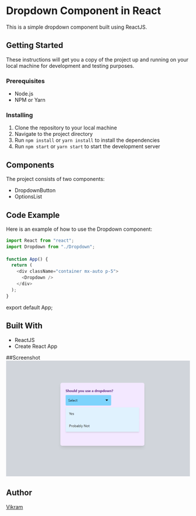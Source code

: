 # Dropdown Component in React

This is a simple dropdown component built using ReactJS.

## Getting Started

These instructions will get you a copy of the project up and running on your local machine for development and testing purposes.

### Prerequisites
- Node.js
- NPM or Yarn

### Installing
1. Clone the repository to your local machine
2. Navigate to the project directory
3. Run `npm install` or `yarn install` to install the dependencies
4. Run `npm start` or `yarn start` to start the development server

## Components
The project consists of two components:
- DropdownButton
- OptionsList

## Code Example
Here is an example of how to use the Dropdown component:

```javascript
import React from "react";
import Dropdown from "./Dropdown";

function App() {
  return (
    <div className="container mx-auto p-5">
      <Dropdown />
    </div>
  );
}
```

export default App;

## Built With
- ReactJS
- Create React App

##Screenshot
![Dropdown](./src/assests/dropdown.png)

## Author
[Vikram](https://github.com/vikramkbgs)

